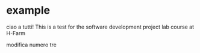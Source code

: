# example
ciao a tutti!
This is a test for the software development project lab course at  H-Farm

modifica numero tre